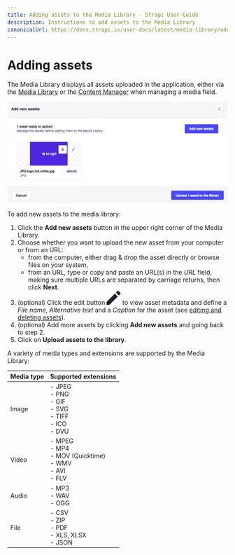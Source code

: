 ```yaml
---
title: Adding assets to the Media Library - Strapi User Guide
description: Instructions to add assets to the Media Library
canonicalUrl: https://docs.strapi.io/user-docs/latest/media-library/adding-assets.html
---
```


# Adding assets

The Media Library displays all assets uploaded in the application, either via the [Media Library](/user-docs/latest/media-library/introduction-to-media-library.md) or the [Content Manager](/user-docs/latest/content-manager/writing-content.md#filling-up-fields) when managing a media field.

![🏞 screenshot - "Add new assets" window](../assets/media-library/media-library_add-new-assets.png)

To add new assets to the media library:

1. Click the **Add new assets** button in the upper right corner of the Media Library.
2. Choose whether you want to upload the new asset from your computer or from an URL:
    - from the computer, either drag & drop the asset directly or browse files on your system,
    - from an URL, type or copy and paste an URL(s) in the _URL_ field, making sure multiple URLs are separated by carriage returns, then click **Next**.
3. (optional) Click the edit button ![Edit icon](../assets/icons/edit.svg) to view asset metadata and define a _File name_, _Alternative text_ and a _Caption_ for the asset (see [editing and deleting assets](managing-assets.md)).
4. (optional) Add more assets by clicking **Add new assets** and going back to step 2.
5. Click on **Upload assets to the library**.

A variety of media types and extensions are supported by the Media Library:

| Media type | Supported extensions                                            |
| ---------- | --------------------------------------------------------------- |
| Image      | - JPEG<br>- PNG<br>- GIF<br>- SVG<br>- TIFF<br>- ICO<br>- DVU   |
| Video      | - MPEG<br>- MP4<br>- MOV (Quicktime)<br>- WMV<br>- AVI<br>- FLV |
| Audio      | - MP3<br>- WAV<br>- OGG                                         |
| File       | - CSV<br>- ZIP<br>- PDF<br>- XLS, XLSX<br>- JSON                |

<!-- This should not be documented, but fixed 😅  -->
<!-- ::: caution Drag'n'drop bug
There currently is a bug preventing the use of the drag & drop feature on Firefox and Chrome. Our team is currently working on solving this issue.
::: -->
